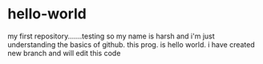 # hello-world
my first repository.......testing
so my name is harsh and i'm just understanding the basics of github.
this prog. is hello world.
i have created new branch
and will edit this code
